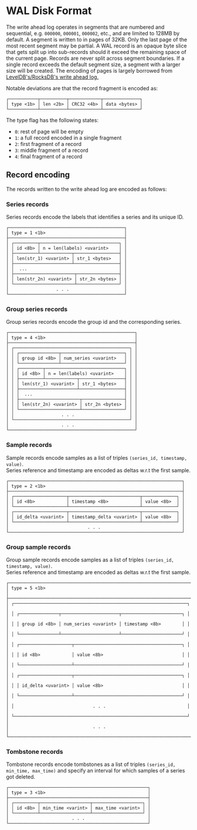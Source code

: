 # WAL Disk Format

The write ahead log operates in segments that are numbered and sequential,
e.g. `000000`, `000001`, `000002`, etc., and are limited to 128MB by default.
A segment is written to in pages of 32KB. Only the last page of the most recent segment
may be partial. A WAL record is an opaque byte slice that gets split up into sub-records
should it exceed the remaining space of the current page. Records are never split across
segment boundaries. If a single record exceeds the default segment size, a segment with
a larger size will be created.
The encoding of pages is largely borrowed from [LevelDB's/RocksDB's write ahead log.](https://github.com/facebook/rocksdb/wiki/Write-Ahead-Log-File-Format)

Notable deviations are that the record fragment is encoded as:

```
┌───────────┬──────────┬────────────┬──────────────┐
│ type <1b> │ len <2b> │ CRC32 <4b> │ data <bytes> │
└───────────┴──────────┴────────────┴──────────────┘
```

The type flag has the following states:

* `0`: rest of page will be empty
* `1`: a full record encoded in a single fragment
* `2`: first fragment of a record
* `3`: middle fragment of a record
* `4`: final fragment of a record

## Record encoding

The records written to the write ahead log are encoded as follows:

### Series records

Series records encode the labels that identifies a series and its unique ID.

```
┌────────────────────────────────────────────┐
│ type = 1 <1b>                              │
├────────────────────────────────────────────┤
│ ┌─────────┬──────────────────────────────┐ │
│ │ id <8b> │ n = len(labels) <uvarint>    │ │
│ ├─────────┴────────────┬─────────────────┤ │
│ │ len(str_1) <uvarint> │ str_1 <bytes>   │ │
│ ├──────────────────────┴─────────────────┤ │
│ │  ...                                   │ │
│ ├───────────────────────┬────────────────┤ │
│ │ len(str_2n) <uvarint> │ str_2n <bytes> │ │
│ └───────────────────────┴────────────────┘ │
│                  . . .                     │
└────────────────────────────────────────────┘
```

### Group series records

Group series records encode the group id and the corresponding series.

```
┌────────────────────────────────────────────────┐
│ type = 4 <1b>                                  │
├────────────────────────────────────────────────┤
│ ┌────────────────────────────────────────────┐ │
│ │ ┌───────────────┬────────────────────────┐ │ │
│ │ │ group id <8b> │ num_series <uvarint>   │ │ │
│ │ └───────────────┴────────────────────────┘ │ │
│ │ ┌─────────┬──────────────────────────────┐ │ │
│ │ │ id <8b> │ n = len(labels) <uvarint>    │ │ │
│ │ ├─────────┴────────────┬─────────────────┤ │ │
│ │ │ len(str_1) <uvarint> │ str_1 <bytes>   │ │ │
│ │ ├──────────────────────┴─────────────────┤ │ │
│ │ │  ...                                   │ │ │
│ │ ├───────────────────────┬────────────────┤ │ │
│ │ │ len(str_2n) <uvarint> │ str_2n <bytes> │ │ │
│ │ └───────────────────────┴────────────────┘ │ │
│ │                  . . .                     │ │
│ └────────────────────────────────────────────┘ │
│                    . . .                       │
└────────────────────────────────────────────────┘
```

### Sample records

Sample records encode samples as a list of triples `(series_id, timestamp, value)`.  
Series reference and timestamp are encoded as deltas w.r.t the first sample.

```
┌──────────────────────────────────────────────────────────────────┐
│ type = 2 <1b>                                                    │
├──────────────────────────────────────────────────────────────────┤
│ ┌────────────────────┬───────────────────────────┬─────────────┐ │
│ │ id <8b>            │ timestamp <8b>            │ value <8b>  │ │
│ └────────────────────┴───────────────────────────┴─────────────┘ │
│ ┌────────────────────┬───────────────────────────┬─────────────┐ │
│ │ id_delta <uvarint> │ timestamp_delta <uvarint> │ value <8b>  │ │
│ └────────────────────┴───────────────────────────┴─────────────┘ │
│                              . . .                               │
└──────────────────────────────────────────────────────────────────┘
```

### Group sample records

Group sample records encode samples as a list of triples `(series_id, timestamp, value)`.  
Series reference and timestamp are encoded as deltas w.r.t the first sample.

```
┌──────────────────────────────────────────────────────────────────────┐
│ type = 5 <1b>                                                        │
├──────────────────────────────────────────────────────────────────────┤
│ ┌──────────────────────────────────────────────────────────────────┐ │
│ │ ┌───────────────┬──────────────────────┬───────────────────────┐ │ │
│ │ │ group id <8b> │ num_series <uvarint> │ timestamp <8b>        │ │ │
│ │ └───────────────┴──────────────────────┴───────────────────────┘ │ │
│ │ ┌────────────────────┬─────────────────────────────────────────┐ │ │
│ │ │ id <8b>            │ value <8b>                              │ │ │
│ │ └────────────────────┴─────────────────────────────────────────┘ │ │
│ │ ┌────────────────────┬─────────────────────────────────────────┐ │ │
│ │ │ id_delta <uvarint> │ value <8b>                              │ │ │
│ │ └────────────────────┴─────────────────────────────────────────┘ │ │
│ │                              . . .                               │ │
│ └──────────────────────────────────────────────────────────────────┘ │
│                                . . .                                 │
└──────────────────────────────────────────────────────────────────────┘
```

### Tombstone records

Tombstone records encode tombstones as a list of triples `(series_id, min_time, max_time)`
and specify an interval for which samples of a series got deleted.

```
┌─────────────────────────────────────────────────────┐
│ type = 3 <1b>                                       │
├─────────────────────────────────────────────────────┤
│ ┌─────────┬───────────────────┬───────────────────┐ │
│ │ id <8b> │ min_time <varint> │ max_time <varint> │ │
│ └─────────┴───────────────────┴───────────────────┘ │
│                        . . .                        │
└─────────────────────────────────────────────────────┘
```
